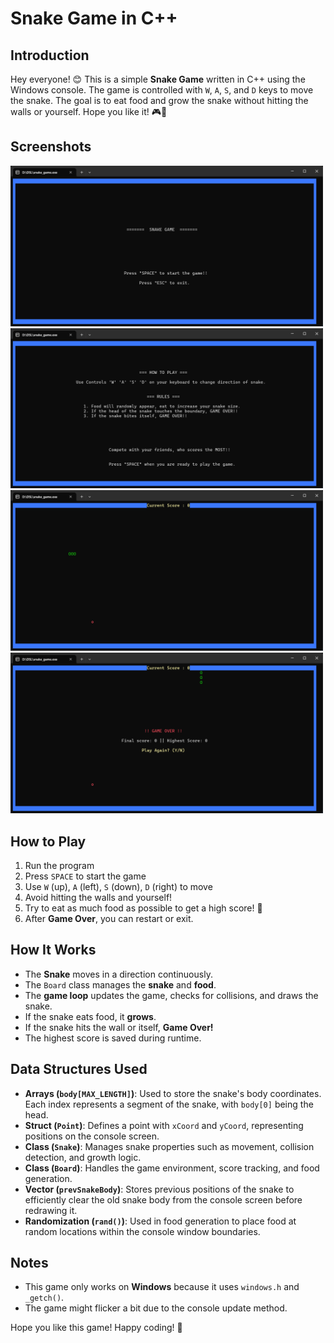 # Snake Game in C++

## Introduction
Hey everyone! 😊 This is a simple **Snake Game** written in C++ using the Windows console. The game is controlled with `W`, `A`, `S`, and `D` keys to move the snake. The goal is to eat food and grow the snake without hitting the walls or yourself. Hope you like it! 🎮🐍

## Screenshots
<img src="screenshots/start.png" alt="Start" width="500">
<img src="screenshots/howtoplay.png" alt="Instructions" width="500">
<img src="screenshots/game.png" alt="Gameplay" width="500">
<img src="screenshots/game-over.png" alt="End" width="500">

## How to Play
1. Run the program
2. Press `SPACE` to start the game
3. Use `W` (up), `A` (left), `S` (down), `D` (right) to move
4. Avoid hitting the walls and yourself!
5. Try to eat as much food as possible to get a high score! 🚀
6. After **Game Over**, you can restart or exit.

## How It Works
- The **Snake** moves in a direction continuously.
- The `Board` class manages the **snake** and **food**.
- The **game loop** updates the game, checks for collisions, and draws the snake.
- If the snake eats food, it **grows**.
- If the snake hits the wall or itself, **Game Over!**
- The highest score is saved during runtime.

## Data Structures Used
- **Arrays (`body[MAX_LENGTH]`)**: Used to store the snake's body coordinates. Each index represents a segment of the snake, with `body[0]` being the head.
- **Struct (`Point`)**: Defines a point with `xCoord` and `yCoord`, representing positions on the console screen.
- **Class (`Snake`)**: Manages snake properties such as movement, collision detection, and growth logic.
- **Class (`Board`)**: Handles the game environment, score tracking, and food generation.
- **Vector (`prevSnakeBody`)**: Stores previous positions of the snake to efficiently clear the old snake body from the console screen before redrawing it.
- **Randomization (`rand()`)**: Used in food generation to place food at random locations within the console window boundaries.

## Notes
- This game only works on **Windows** because it uses `windows.h` and `_getch()`.
- The game might flicker a bit due to the console update method.

Hope you like this game! Happy coding! 🚀
